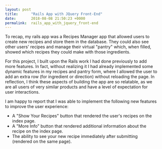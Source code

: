 ```yaml
---
layout: post
title:      "Rails App with JQuery Front-End"
date:       2018-08-08 21:50:23 +0000
permalink:  rails_app_with_jquery_front-end
---
```



To recap, my rails app was a Recipes Manager app that allowed users to create new recipes and store them in the database. They could also see other users' recipes and manage their virtual "pantry" which, when filled, showed which recipes they could make with those ingredients. 

For this project, I built upon the Rails work I had done previously to add more features. In fact, without realizing it I had already implemented some dynamic features in my recipes and pantry form, where I allowed the user to add an extra row (for ingredient or direction) without reloading the page. In reflection, I think these aspects of building the app are so relatable, as we are all users of very similar products and have a level of expectation for user interactions. 

I am happy to report that I was able to implement the following new features to improve the user experience:
* A "Show Your Recipes" button that rendered the user's recipes on the index page.
* A "More Info" button that rendered additional information about the recipe on the index page.
* The ability to see your new recipe immediately after submitting (rendered on the same page).
